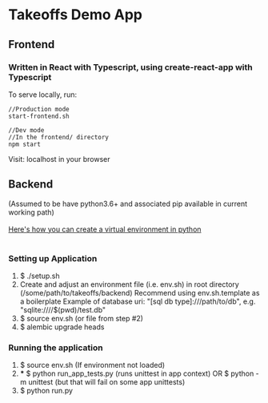 # Takeoffs Demo App

## Frontend

### Written in React with Typescript, using create-react-app with Typescript

To serve locally, run:

```
//Production mode
start-frontend.sh

//Dev mode
//In the frontend/ directory
npm start
```

Visit: localhost in your browser

## Backend

(Assumed to be have python3.6+ and associated pip available in current working path)
<br>
<br>
<a href='https://docs.python.org/3.6/library/venv.html'>Here's how you can create a virtual environment in python</a>
<br>
<br>

<h3>Setting up Application</h3>
<ol>
    <li>$ ./setup.sh</li>
    <li>Create and adjust an environment file (i.e. env.sh) in root directory 
    (/some/path/to/takeoffs/backend) 
    Recommend using env.sh.template as a boilerplate
    Example of database uri: "[sql db type]:///path/to/db", e.g. "sqlite:////$(pwd)/test.db"
    <li>$ source env.sh (or file from step #2)</li>
    <li>$ alembic upgrade heads</li>
</ol>

<h3>Running the application</h3>
<ol>
    <li>$ source env.sh (If environment not loaded) 
    <li> <strong>*</strong>  $ python run_app_tests.py 
        (runs unittest in app context) OR $ python -m unittest (but that will fail on some app unittests) 
    </li>
    <li>$ python run.py</li>
</ol>
